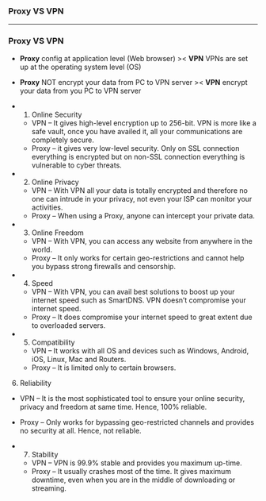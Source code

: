 ### Proxy VS VPN

-----------------------------------
### Proxy VS VPN

* **Proxy** config at application level (Web browser) >< **VPN**  VPNs are set up at the operating system level (OS)
* **Proxy** NOT encrypt your data from PC to VPN server >< **VPN**  encrypt your data from you PC to VPN server

* 1. Online Security
  * VPN – It gives high-level encryption up to 256-bit. VPN is more like a safe vault, once you have availed it, all your communications are completely secure.
  * Proxy – it gives very low-level security. Only on SSL connection everything is encrypted but on non-SSL connection everything is vulnerable to cyber threats.

* 2. Online Privacy
  * VPN – With VPN all your data is totally encrypted and therefore no one can intrude in your privacy, not even your ISP can monitor your activities.
  * Proxy – When using a Proxy, anyone can intercept your private data.

* 3. Online Freedom
  * VPN – With VPN, you can access any website from anywhere in the world.
  * Proxy – It only works for certain geo-restrictions and cannot help you bypass strong firewalls and censorship.

* 4. Speed
  * VPN – With VPN, you can avail best solutions to boost up your internet speed such as SmartDNS. VPN doesn’t compromise your internet speed.
  * Proxy – It does compromise your internet speed to great extent due to overloaded servers.

* 5. Compatibility
  * VPN – It works with all OS and devices such as Windows, Android, iOS, Linux, Mac and Routers.
  * Proxy – It is limited only to certain browsers.

6. Reliability
  * VPN – It is the most sophisticated tool to ensure your online security, privacy and freedom at same time. Hence, 100% reliable.
  * Proxy – Only works for bypassing geo-restricted channels and provides no security at all. Hence, not reliable.

* 7. Stability
  * VPN – VPN is 99.9% stable and provides you maximum up-time.
  * Proxy – It usually crashes most of the time. It gives maximum downtime, even when you are in the middle of downloading or streaming.
